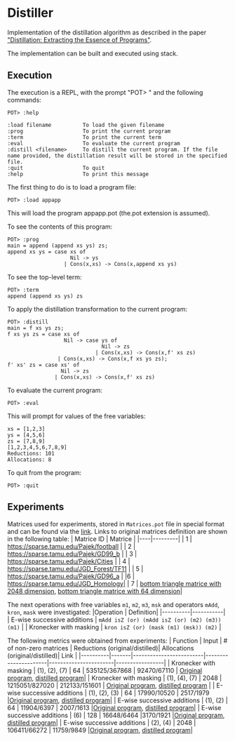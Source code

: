 # Distiller
Implementation of the distillation algorithm as described in the paper ["Distillation: Extracting the Essence of Programs"](https://dl.acm.org/doi/10.1145/1244381.1244391).

The implementation can be built and executed using stack.

## Execution 
The execution is a REPL, with the prompt "POT> " and the following commands:

```
POT> :help

:load filename          To load the given filename  
:prog                   To print the current program  
:term                   To print the current term  
:eval                   To evaluate the current program  
:distill <filename>     To distill the current program. If the file name provided, the distillation result will be stored in the specified file.  
:quit                   To quit  
:help                   To print this message  
```
The first thing to do is to load a program file:

```
POT> :load appapp
```

This will load the program appapp.pot (the.pot extension is assumed).

To see the contents of this program:

```
POT> :prog  
main = append (append xs ys) zs;  
append xs ys = case xs of  
                    Nil -> ys  
                  | Cons(x,xs) -> Cons(x,append xs ys)  
```

To see the top-level term:

```
POT> :term  
append (append xs ys) zs
```

To apply the distillation transformation to the current program:
```
POT> :distill  
main = f xs ys zs;  
f xs ys zs = case xs of  
                  Nil -> case ys of  
                              Nil -> zs  
                            | Cons(x,xs) -> Cons(x,f' xs zs)  
                | Cons(x,xs) -> Cons(x,f xs ys zs);  
f' xs' zs = case xs' of  
                 Nil -> zs  
               | Cons(x,xs) -> Cons(x,f' xs zs)  
```

To evaluate the current program:
```
POT> :eval
```
This will prompt for values of the free variables:

```
xs = [1,2,3]  
ys = [4,5,6]  
zs = [7,8,9]  
[1,2,3,4,5,6,7,8,9]  
Reductions: 101  
Allocations: 8  
```

To quit from the program:

```
POT> :quit
```

## Experiments
Matrices used for experiments, stored in `Matrices.pot` file in special format and can be found via the [link](https://github.com/YaccConstructor/Distiller/blob/d2e813f844e61916007d45195abfd8ccfeb8fd67/examples/Matrices.pot#L7). 
Links to original matrices definition are shown in the following table:
| Matrice ID | Matrice |
|----|---------|
| 1 | https://sparse.tamu.edu/Pajek/football |
| 2 | https://sparse.tamu.edu/Pajek/GD99_b |
| 3 | https://sparse.tamu.edu/Pajek/Cities |
| 4 | https://sparse.tamu.edu/JGD_Forest/TF11 |
| 5 | https://sparse.tamu.edu/Pajek/GD96_a |
|6 | https://sparse.tamu.edu/JGD_Homology|
| 7 | [bottom triangle matrice with 2048 dimension](https://github.com/YaccConstructor/Distiller/blob/d2e813f844e61916007d45195abfd8ccfeb8fd67/examples/Matrices.pot#L33), [bottom triangle matrice with 64 dimension](https://github.com/YaccConstructor/Distiller/blob/d2e813f844e61916007d45195abfd8ccfeb8fd67/examples/Matrices.pot#L38)|


The next operations with free variables `m1`, `m2`, `m3`, `msk` and operators `mAdd`, `kron`, `mask` were investigated:
|Operation | Definition|
|----------|-----------|
| E-wise successive additions | `mAdd isZ (or) (mAdd isZ (or) (m2) (m3)) (m1)` |
| Kronecker with masking | `kron isZ (or) (mask (m1) (msk)) (m2)` |

The following metrics were obtained from experiments:
| Function | Input | # of non-zero matrices  | Reductions (original/distilled)| Allocations (original/distilled)| Link |
|----------|-------|-------------------------|----------------------|-----------------------|-----------------|
| Kronecker with masking | (1), (2), (7) | 64 | 535125/367868 | 92470/67110 | [Original program](https://github.com/YaccConstructor/Distiller/blob/d2e813f844e61916007d45195abfd8ccfeb8fd67/examples/KronMask.pot#L5), [distilled program](https://github.com/YaccConstructor/Distiller/blob/d2e813f844e61916007d45195abfd8ccfeb8fd67/examples/KronMaskDistilled.pot#L5)|
| Kronecker with masking | (1), (4), (7) | 2048 | 1215051/827020 | 212133/151601 | [Original program](https://github.com/YaccConstructor/Distiller/blob/d2e813f844e61916007d45195abfd8ccfeb8fd67/examples/KronMask.pot#L5), [distilled program](https://github.com/YaccConstructor/Distiller/blob/d2e813f844e61916007d45195abfd8ccfeb8fd67/examples/KronMaskDistilled.pot#L5) |
| E-wise successive additions | (1), (2), (3) | 64 | 17990/10520 | 2517/1979 |[Original program](https://github.com/YaccConstructor/Distiller/blob/d2e813f844e61916007d45195abfd8ccfeb8fd67/examples/MAdds.pot#L5), [distilled program](https://github.com/YaccConstructor/Distiller/blob/d2e813f844e61916007d45195abfd8ccfeb8fd67/examples/MAddsDistilled.pot#L5)|
| E-wise successive additions | (1), (2) | 64 | 11904/6397 | 2007/1613 |[Original program](https://github.com/YaccConstructor/Distiller/blob/d2e813f844e61916007d45195abfd8ccfeb8fd67/examples/MAdds.pot#L5), [distilled program](https://github.com/YaccConstructor/Distiller/blob/d2e813f844e61916007d45195abfd8ccfeb8fd67/examples/MAddsDistilled.pot#L5)|
| E-wise successive additions | (6) | 128 |  16648/6464 |3170/1921 |[Original program](https://github.com/YaccConstructor/Distiller/blob/d2e813f844e61916007d45195abfd8ccfeb8fd67/examples/MAdds.pot#L5), [distilled program](https://github.com/YaccConstructor/Distiller/blob/d2e813f844e61916007d45195abfd8ccfeb8fd67/examples/MAddsDistilled.pot#L5)|
| E-wise successive additions | (2), (4) | 2048 | 106411/66272 | 11759/9849 |[Original program](https://github.com/YaccConstructor/Distiller/blob/d2e813f844e61916007d45195abfd8ccfeb8fd67/examples/MAdds.pot#L5), [distilled program](https://github.com/YaccConstructor/Distiller/blob/d2e813f844e61916007d45195abfd8ccfeb8fd67/examples/MAddsDistilled.pot#L5)|